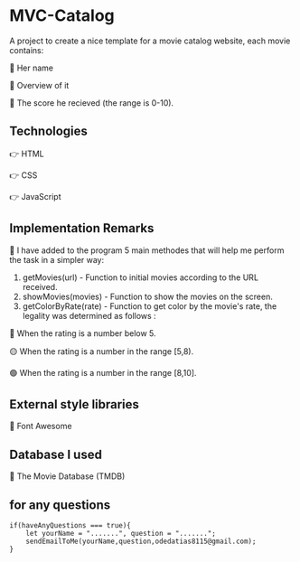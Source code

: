 # MVC-Catalog
A project to create a nice template for a movie catalog website, each movie contains:

🔹 Her name 

🔹 Overview of it

🔹 The score he recieved (the range is 0-10).

## Technologies
👉 HTML

👉 CSS

👉 JavaScript

## Implementation Remarks

🔸 I have added to the program 5 main methodes that will help me perform the task in a simpler way:

1. getMovies(url) - Function to initial movies according to the URL received.
2. showMovies(movies) - Function to show the movies on the screen.
3. getColorByRate(rate) - Function to get color by the movie's rate, the legality was determined as follows :

🔴 When the rating is a number below 5.

🟡 When the rating is a number in the range [5,8).

🟢 When the rating is a number in the range [8,10].

## External style libraries

🔹 Font Awesome

## Database I used

🔹 The Movie Database (TMDB)

## for any questions

```
if(haveAnyQuestions === true){
    let yourName = ".......", question = ".......";
    sendEmailToMe(yourName,question,odedatias8115@gmail.com);
}
```

